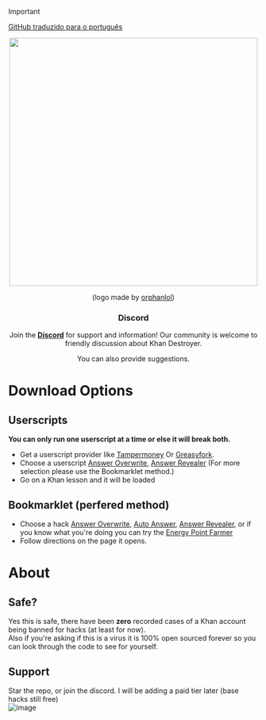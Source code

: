 > [!IMPORTANT]
> [GitHub traduzido para o português](https://youtu.be/Sj4zYObsz9E)

<div align="center">
  <img src="https://github.com/ilytobias/Khan-Destroyer/assets/165577429/fcd7fa24-a62c-46c8-bc02-78463bd4c64a" width="500" height="500"></img>

  (logo made by [orphanlol](https://github.com/orphanlol))

  ### Discord

  Join the **[Discord](https://discord.gg/pujbPqMyPF)** for support and information! Our community is welcome to friendly discussion about Khan Destroyer.

  You can also provide suggestions.
</div>

# Download Options
## Userscripts
**You can only run one userscript at a time or else it will break both.**
<br>

* Get a userscript provider like [Tampermoney](https://chromewebstore.google.com/detail/tampermonkey/dhdgffkkebhmkfjojejmpbldmpobfkfo) Or [Greasyfork](https://addons.mozilla.org/en-US/firefox/addon/greasemonkey/).
* Choose a userscript [Answer Overwrite](https://github.com/ilytobias/Khan-Destroyer/raw/main/cheats/overwrite.user.js), [Answer Revealer](https://github.com/ilytobias/Khan-Destroyer/raw/main/cheats/revealer.user.js) (For more selection please use the Bookmarklet method.)
* Go on a Khan lesson and it will be loaded
  
## Bookmarklet (perfered method)

* Choose a hack [Answer Overwrite](https://github.com/ilytobias/Khan-Destroyer/blob/main/cheats/answer_overwrite.md), [Auto Answer](https://github.com/ilytobias/Khan-Destroyer/blob/main/cheats/auto_answer.md), [Answer Revealer](https://github.com/ilytobias/Khan-Destroyer/blob/main/cheats/show_answers.md), or if you know what you're doing you can try the [Energy Point Farmer](https://github.com/ilytobias/Khan-Destroyer/blob/main/cheats/farmer.md)
* Follow directions on the page it opens. 

# About

## Safe?
Yes this is safe, there have been **zero** recorded cases of a Khan account being banned for hacks (at least for now). <br>
Also if you're asking if this is a virus it is 100% open sourced forever so you can look through the code to see for yourself. <br>

## Support
Star the repo, or join the discord. I will be adding a paid tier later (base hacks still free)
<br>
![image](https://github.com/ilytobias/Khan-Destroyer/assets/165577429/673061fc-c131-423b-a81b-daf862b96493)

